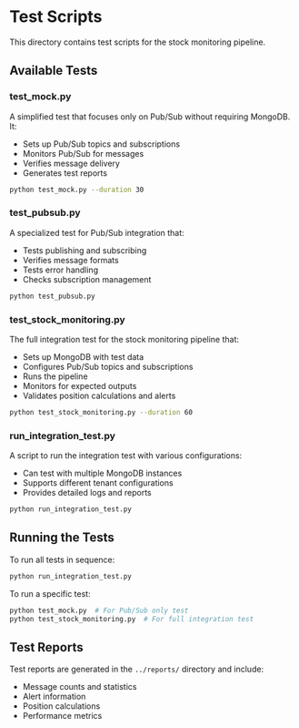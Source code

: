 # Test Scripts

This directory contains test scripts for the stock monitoring pipeline.

## Available Tests

### test_mock.py

A simplified test that focuses only on Pub/Sub without requiring MongoDB. It:
- Sets up Pub/Sub topics and subscriptions
- Monitors Pub/Sub for messages
- Verifies message delivery
- Generates test reports

```bash
python test_mock.py --duration 30
```

### test_pubsub.py

A specialized test for Pub/Sub integration that:
- Tests publishing and subscribing
- Verifies message formats
- Tests error handling
- Checks subscription management

```bash
python test_pubsub.py
```

### test_stock_monitoring.py

The full integration test for the stock monitoring pipeline that:
- Sets up MongoDB with test data
- Configures Pub/Sub topics and subscriptions
- Runs the pipeline
- Monitors for expected outputs
- Validates position calculations and alerts

```bash
python test_stock_monitoring.py --duration 60
```

### run_integration_test.py

A script to run the integration test with various configurations:
- Can test with multiple MongoDB instances
- Supports different tenant configurations
- Provides detailed logs and reports

```bash
python run_integration_test.py
```

## Running the Tests

To run all tests in sequence:

```bash
python run_integration_test.py
```

To run a specific test:

```bash
python test_mock.py  # For Pub/Sub only test
python test_stock_monitoring.py  # For full integration test
```

## Test Reports

Test reports are generated in the `../reports/` directory and include:
- Message counts and statistics
- Alert information
- Position calculations
- Performance metrics 